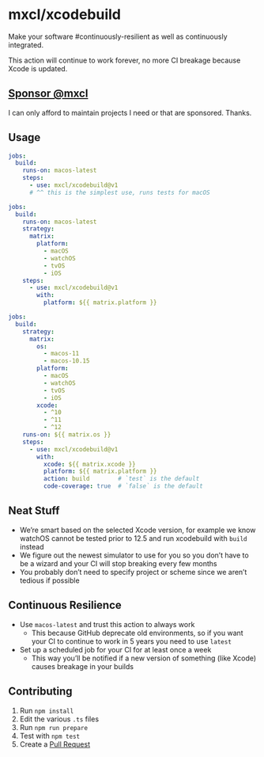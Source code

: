 # mxcl/xcodebuild

Make your software #continuously-resilient as well as continuously integrated.

This action will continue to work forever, no more CI breakage because Xcode
is updated.

## [Sponsor @mxcl](https://github.com/sponsors/mxcl)

I can only afford to maintain projects I need or that are sponsored. Thanks.

## Usage

```yaml
jobs:
  build:
    runs-on: macos-latest
    steps:
      - use: mxcl/xcodebuild@v1
      # ^^ this is the simplest use, runs tests for macOS
```

```yaml
jobs:
  build:
    runs-on: macos-latest
    strategy:
      matrix:
        platform:
          - macOS
          - watchOS
          - tvOS
          - iOS
    steps:
      - use: mxcl/xcodebuild@v1
        with:
          platform: ${{ matrix.platform }}
```

```yaml
jobs:
  build:
    strategy:
      matrix:
        os:
          - macos-11
          - macos-10.15
        platform:
          - macOS
          - watchOS
          - tvOS
          - iOS
        xcode:
          - ^10
          - ^11
          - ^12
    runs-on: ${{ matrix.os }}
    steps:
      - use: mxcl/xcodebuild@v1
        with:
          xcode: ${{ matrix.xcode }}
          platform: ${{ matrix.platform }}
          action: build        # `test` is the default
          code-coverage: true  # `false` is the default
```

## Neat Stuff

* We’re smart based on the selected Xcode version, for example we know watchOS
cannot be tested prior to 12.5 and run xcodebuild with `build` instead
* We figure out the newest simulator to use for you so you don’t have to be a
wizard and your CI will stop breaking every few months
* You probably don’t need to specify project or scheme since we aren’t tedious
if possible

## Continuous Resilience

* Use `macos-latest` and trust this action to always work
  * This because GitHub deprecate old environments, so if you want your CI to continue to work in 5 years you need to use `latest`
* Set up a scheduled job for your CI for at least once a week
  * This way you’ll be notified if a new version of something (like Xcode) causes breakage in your builds

## Contributing

1. Run `npm install`
1. Edit the various `.ts` files
1. Run `npm run prepare`
1. Test with `npm test`
1. Create a [Pull Request](https://github.com/mxcl/xcodebuild/compare)
